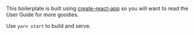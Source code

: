 This boilerplate is built using [create-react-app](https://github.com/facebook/create-react-app) so you will want to read the User Guide for more goodies.

Use `yarn start` to build and serve.